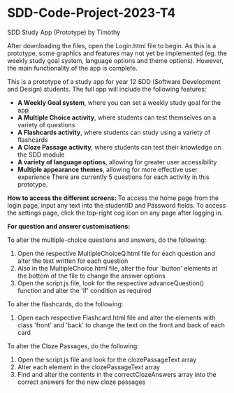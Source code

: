 # SDD-Code-Project-2023-T4

SDD Study App (Prototype) by Timothy

After downloading the files, open the Login.html file to begin. As this is a prototype, some graphics and features may not yet be implemented (eg. the weekly study goal system, language options and theme options). However, the main functionality of the app is complete.

This is a prototype of a study app for year 12 SDD (Software Development and Design) students. The full app will include the following features:
- **A Weekly Goal system**, where you can set a weekly study goal for the app
- **A Multiple Choice activity**, where students can test themselves on a variety of questions
- **A Flashcards activity**, where students can study using a variety of flashcards
- **A Cloze Passage activity**, where students can test their knowledge on the SDD module
- **A variety of language options**, allowing for greater user accessibility
- **Multiple appearance themes**, allowing for more effective user experience
There are currently 5 questions for each activity in this prototype.

**How to access the different screens:**
 To access the home page from the login page, input any text into the studentID and Password fields.
 To access the settings page, click the top-right cog icon on any page after logging in.

**For question and answer customisations:**

To alter the multiple-choice questions and answers, do the following:
1. Open the respective MultipleChoiceQ.html file for each question and alter the text written for each question
2. Also in the MultipleChoice.html file, alter the four 'button' elements at the bottom of the file to change the answer options
3. Open the script.js file, look for the respective advanceQuestion() function and alter the 'if' condition as required

To alter the flashcards, do the following:
1. Open each respective Flashcard.html file and alter the elements with class 'front' and 'back' to change the text on the front and back of each card

To alter the Cloze Passages, do the following:
1. Open the script.js file and look for the clozePassageText array
2. Alter each element in the clozePassageText array
3. Find and alter the contents in the correctClozeAnswers array into the correct answers for the new cloze passages
